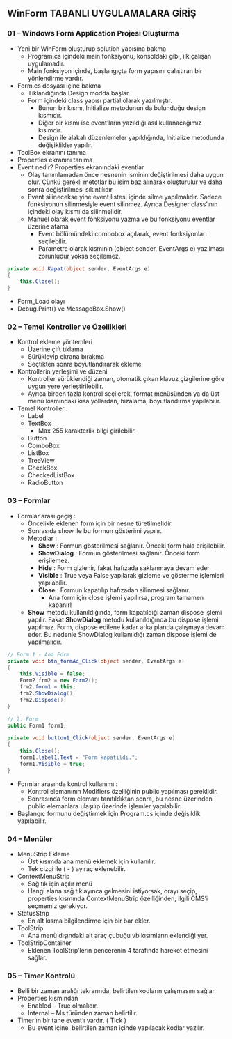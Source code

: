 ## WinForm TABANLI UYGULAMALARA GİRİŞ

### 01 – Windows Form Application Projesi Oluşturma
- Yeni bir WinForm oluşturup solution yapısına bakma
    - Program.cs içindeki main fonksiyonu, konsoldaki gibi, ilk çalışan uygulamadır.
    - Main fonksiyon içinde, başlangıçta form yapısını çalıştıran bir yönlendirme vardır.
- Form.cs dosyası içine bakma
    - Tıklandığında Design modda başlar.
    - Form içindeki class yapısı partial olarak yazılmıştır. 
        - Bunun bir kısmı, Initialize metodunun da bulunduğu design kısmıdır.
        - Diğer bir kısmı ise event’ların yazıldığı asıl kullanacağımız kısımdır.
        - Design ile alakalı düzenlemeler yapıldığında, Initialize metodunda değişiklikler yapılır.
- ToolBox ekranını tanıma
- Properties ekranını tanıma
- Event nedir? Properties ekranındaki eventlar
    - Olay tanımlamadan önce nesnenin isminin değiştirilmesi daha uygun olur. Çünkü gerekli metotlar bu isim baz alınarak oluşturulur ve daha sonra değiştirilmesi sıkıntılıdır.
    - Event silinecekse yine event listesi içinde silme yapılmalıdır. Sadece fonksiyonun silinmesiyle event silinmez. Ayrıca Designer class’ının içindeki olay kısmı da silinmelidir.
    - Manuel olarak event fonksiyonu yazma ve bu fonksiyonu eventlar üzerine atama
        - Event bölümündeki combobox açılarak, event fonksiyonları seçilebilir.
        - Parametre olarak kısmının (object sender, EventArgs e) yazılması zorunludur yoksa seçilemez. 

```cs
private void Kapat(object sender, EventArgs e)
{
    this.Close();
}
```

- Form_Load olayı
- Debug.Print() ve MessageBox.Show()

### 02 – Temel Kontroller ve Özellikleri
- Kontrol ekleme yöntemleri
    - Üzerine çift tıklama
    - Sürükleyip ekrana bırakma
    - Seçtikten sonra boyutlandırarak ekleme
- Kontrollerin yerleşimi ve düzeni
    - Kontroller sürüklendiği zaman, otomatik çıkan klavuz çizgilerine göre uygun yere yerleştirilebilir.
    - Ayrıca birden fazla kontrol seçilerek, format menüsünden ya da üst menü kısmındaki kısa yollardan, hizalama, boyutlandırma yapılabilir.
- Temel Kontroller :
    - Label
    - TextBox
        - Max 255 karakterlik bilgi girilebilir.
    - Button
    - ComboBox
    - ListBox
    - TreeView
    - CheckBox
    - CheckedListBox
    - RadioButton

### 03 – Formlar
- Formlar arası geçiş :
    - Öncelikle eklenen form için bir nesne türetilmelidir.
    - Sonrasıda show ile bu formun gösterimi yapılır.
    - Metodlar : 
        - **Show** : Formun gösterilmesi sağlanır. Önceki form hala erişilebilir.
        - **ShowDialog** : Formun gösterilmesi sağlanır. Önceki form erişilemez.
        - **Hide** : Form gizlenir, fakat hafızada saklanmaya devam eder.
        - **Visible** : True veya False yapılarak gizleme ve gösterme işlemleri yapılabilir.
        - **Close** : Formun kapatılıp hafızadan silinmesi sağlanır.
            - Ana form için close işlemi yapılırsa, program tamamen kapanır!
    - **Show** metodu kullanıldığında, form kapatıldığı zaman dispose işlemi yapılır. Fakat **ShowDialog** metodu kullanıldığında bu dispose işlemi yapılmaz. Form, dispose edilene kadar arka planda çalışmaya devam eder. Bu nedenle ShowDialog kullanıldığı zaman dispose işlemi de yapılmalıdır.

```cs
// Form 1 - Ana Form
private void btn_formAc_Click(object sender, EventArgs e)
{
    this.Visible = false;
    Form2 frm2 = new Form2();
    frm2.form1 = this;
    frm2.ShowDialog();
    frm2.Dispose();
}

// 2. Form
public Form1 form1;

private void button1_Click(object sender, EventArgs e)
{
    this.Close();
    form1.label1.Text = "Form kapatıldı.";
    form1.Visible = true;
}
```

- Formlar arasında kontrol kullanımı :
    - Kontrol elemanının Modifiers özelliğinin public yapılması gereklidir.
    - Sonrasında form elemanı tanıtıldıktan sonra, bu nesne üzerinden public elemanlara ulaşılıp üzerinde işlemler yapılabilir.
- Başlangıç formunu değiştirmek için Program.cs içinde değişiklik yapılabilir.

### 04 – Menüler
- MenuStrip Ekleme
    - Üst kısımda ana menü eklemek için kullanılır.
    - Tek çizgi ile ( - ) ayıraç eklenebilir.
- ContextMenuStrip
    - Sağ tık için açılır menü
    - Hangi alana sağ tıklayınca gelmesini istiyorsak, orayı seçip, properties kısmında ContextMenuStrip özelliğinden, ilgili CMS’i seçmemiz gerekiyor.
- StatusStrip
    - En alt kısma bilgilendirme için bir bar ekler.
- ToolStrip
    - Ana menü dışındaki alt araç çubuğu vb kısımların eklendiği yer.
- ToolStripContainer
    - Eklenen ToolStrip’lerin pencerenin 4 tarafında hareket etmesini sağlar.

### 05 – Timer Kontrolü
- Belli bir zaman aralığı tekrarında, belirtilen kodların çalışmasını sağlar.
- Properties kısmından
    - Enabled – True olmalıdır.
    - Internal – Ms türünden zaman belirtilir.
- Timer’ın bir tane event’ı vardır. ( Tick )
    - Bu event içine, belirtilen zaman içinde yapılacak kodlar yazılır.